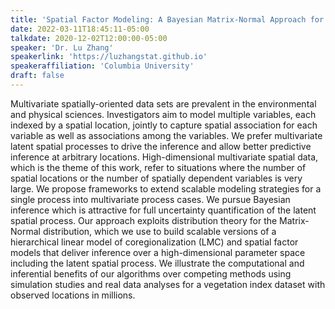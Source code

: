 ```yaml
---
title: 'Spatial Factor Modeling: A Bayesian Matrix-Normal Approach for Misaligned Data'
date: 2022-03-11T18:45:11-05:00
talkdate: 2020-12-02T12:00:00-05:00
speaker: 'Dr. Lu Zhang'
speakerlink: 'https://luzhangstat.github.io'
speakeraffiliation: 'Columbia University'
draft: false
---
```


Multivariate spatially-oriented data sets are prevalent in the environmental and physical sciences. Investigators aim to model multiple variables, each indexed by a spatial location, jointly to capture spatial association for each variable as well as associations among the variables. We prefer multivariate latent spatial processes to drive the inference and allow better predictive inference at arbitrary locations. High-dimensional multivariate spatial data, which is the theme of this work, refer to situations where the number of spatial locations or the number of spatially dependent variables is very large. We propose frameworks to extend scalable modeling strategies for a single process into multivariate process cases. We pursue Bayesian inference which is attractive for full uncertainty quantification of the latent spatial process. Our approach exploits distribution theory for the Matrix-Normal distribution, which we use to build scalable versions of a hierarchical linear model of coregionalization (LMC) and spatial factor models that deliver inference over a high-dimensional parameter space including the latent spatial process. We illustrate the computational and inferential benefits of our algorithms over competing methods using simulation studies and real data analyses for a vegetation index dataset with observed locations in millions.
